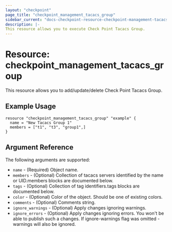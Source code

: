 ```yaml
---
layout: "checkpoint"
page_title: "checkpoint_management_tacacs_group"
sidebar_current: "docs-checkpoint-resource-checkpoint-management-tacacs-group"
description: |-
This resource allows you to execute Check Point Tacacs Group.
---
```


# Resource: checkpoint_management_tacacs_group

This resource allows you to  add/update/delete Check Point Tacacs Group.

## Example Usage


```hcl
resource "checkpoint_management_tacacs_group" "example" {
  name = "New Tacacs Group 1"
  members = ["t1", "t3", "group1",]
}
```

## Argument Reference

The following arguments are supported:

* `name` - (Required) Object name. 
* `members` - (Optional) Collection of tacacs servers identified by the name or UID.members blocks are documented below.
* `tags` - (Optional) Collection of tag identifiers.tags blocks are documented below.
* `color` - (Optional) Color of the object. Should be one of existing colors. 
* `comments` - (Optional) Comments string.
* `ignore_warnings` - (Optional) Apply changes ignoring warnings. 
* `ignore_errors` - (Optional) Apply changes ignoring errors. You won't be able to publish such a changes. If ignore-warnings flag was omitted - warnings will also be ignored. 
